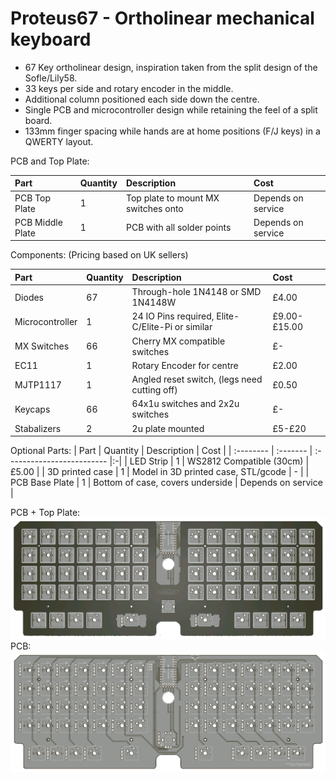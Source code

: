 # Proteus67 - Ortholinear mechanical keyboard

* 67 Key ortholinear design, inspiration taken from the split design of the Sofle/Lily58.
* 33 keys per side and rotary encoder in the middle.
* Additional column positioned each side down the centre.
* Single PCB and microcontroller design while retaining the feel of a split board.
* 133mm finger spacing while hands are at home positions (F/J keys) in a QWERTY layout.

PCB and Top Plate:

| Part | Quantity     | Description                | Cost |
| :-------- | :------- | :------------------------- |:-|
| PCB Top Plate | 1 | Top plate to mount MX switches onto | Depends on service |
| PCB Middle Plate | 1 | PCB with all solder points | Depends on service |

Components: (Pricing based on UK sellers)

| Part | Quantity     | Description                | Cost |
| :-------- | :------- | :------------------------- |:-|
| Diodes| 67  | Through-hole 1N4148 or SMD 1N4148W | £4.00 |
| Microcontroller | 1 | 24 IO Pins required, Elite-C/Elite-Pi or similar | £9.00-£15.00 |
| MX Switches | 66 | Cherry MX compatible switches | £- |
| EC11 | 1 | Rotary Encoder for centre | £2.00 |
| MJTP1117 | 1 | Angled reset switch, (legs need cutting off) | £0.50 |
| Keycaps | 66 | 64x1u switches and 2x2u switches | £- |
| Stabalizers | 2 | 2u plate mounted | £5-£20 | 

Optional Parts:
| Part | Quantity     | Description                | Cost |
| :-------- | :------- | :------------------------- |:-|
| LED Strip | 1 | WS2812 Compatible (30cm) | £5.00 |
| 3D printed case | 1 | Model in 3D printed case, STL/gcode | - |
| PCB Base Plate | 1 | Bottom of case, covers underside | Depends on service |

PCB + Top Plate:
![PCB](https://github.com/gzowski/Proteus67/blob/main/Images/TopPlate.png?raw=true)
PCB:
![PCB](https://github.com/gzowski/Proteus67/blob/main/Images/PCB.png?raw=true)


